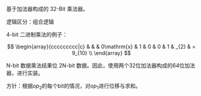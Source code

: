 基于加法器构成的 32-Bit 乘法器。

逻辑区分：组合逻辑

4-bit 二进制乘法的例子：

$$
\begin{array}{ccccccccc|c}
           &   &   & 0\mathrm{x} & 1 & 0 & 0 & 1 & _{2} & =  9_{10} \\
\end{array}
$$

N-bit 数据乘法结果位 2N-bit 数据。因此，使用两个32位加法器构成的64位加法器，进行实装。

方针：根据$`op_{2}`$的每个bit的情况，对$`op_{1}`$进行位移与求和。